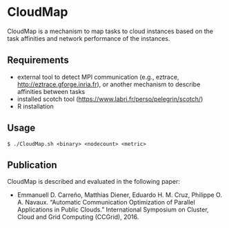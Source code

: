 # CloudMap

CloudMap is a mechanism to map tasks to cloud instances based on the task affinities and network performance of the instances.

## Requirements

* external tool to detect MPI communication (e.g., eztrace, http://eztrace.gforge.inria.fr), or another mechanism to describe affinities between tasks
* installed scotch tool (https://www.labri.fr/perso/pelegrin/scotch/)
* R installation

## Usage

    $ ./CloudMap.sh <binary> <nodecount> <metric>

## Publication

CloudMap is described and evaluated in the following paper:

- Emmanuell D. Carreño, Matthias Diener, Eduardo H. M. Cruz, Philippe O. A. Navaux. “Automatic Communication Optimization of Parallel Applications in Public Clouds.” International Symposium on Cluster, Cloud and Grid Computing (CCGrid), 2016.
